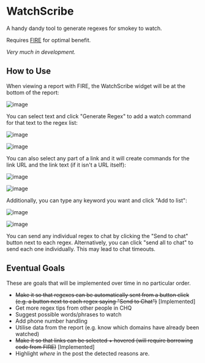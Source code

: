 # WatchScribe
A handy dandy tool to generate regexes for smokey to watch.

Requires [FIRE](https://github.com/Charcoal-SE/userscripts/tree/master/fire) for optimal benefit.

_Very much in development._

## How to Use

When viewing a report with FIRE, the WatchScribe widget will be at the bottom of the report:

![image](https://github.com/user-attachments/assets/6330fa35-231a-4d66-9a17-1f99e88e1334)

You can select text and click "Generate Regex" to add a watch command for that text to the regex list:

![image](https://github.com/user-attachments/assets/10b18e53-56d4-41c0-abe6-4aa7fba24dfa)

![image](https://github.com/user-attachments/assets/3314fa02-3dfd-41a1-a211-f5acbc6df99d)

You can also select any part of a link and it will create commands for the link URL and the link text (if it isn't a URL itself):

![image](https://github.com/user-attachments/assets/8c23254e-b195-4cc6-b176-51c688496685)

![image](https://github.com/user-attachments/assets/db6d651e-23c7-4fe9-acd9-121e5221b14d)

Additionally, you can type any keyword you want and click "Add to list":

![image](https://github.com/user-attachments/assets/cabb817a-6625-4559-822c-d7e9ce629527)

![image](https://github.com/user-attachments/assets/c5ccf61e-c316-4381-b553-a4c18f7d6240)

You can send any individual regex to chat by clicking the "Send to chat" button next to each regex. Alternatively, you can click "send all to chat" to send each one individually. This may lead to chat timeouts.

## Eventual Goals

These are goals that will be implemented over time in no particular order.

- ~~Make it so that regexes can be automatically sent from a button click (e.g. a button next to each regex saying "Send to Chat")~~ [Implemented]
- Get more regex tips from other people in CHQ
- Suggest possible words/phrases to watch
- Add phone number handling
- Utilise data from the report (e.g. know which domains have already been watched)
- ~~Make it so that links can be selected + hovered (will require borrowing code from FIRE)~~ [Implemented]
- Highlight _where_ in the post the detected reasons are.
